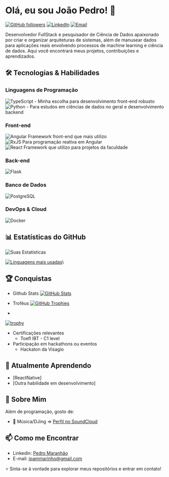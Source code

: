 # Olá, eu sou João Pedro! 👋

[![GitHub followers](https://img.shields.io/github/followers/joaopmarinho?label=Follow&style=social)](https://github.com/joaopmarinho)
[![LinkedIn](https://img.shields.io/badge/-LinkedIn-blue?style=flat-square&logo=Linkedin&logoColor=white)](https://www.linkedin.com/in/pedro-maranh%C3%A3o-35988a240/)
[![Email](https://img.shields.io/badge/-Email-D14836?style=flat-square&logo=gmail&logoColor=white)](mailto:jpammarinho@gmail.com)

Desenvolvedor FullStack e pesquisador de Ciência de Dados apaixonado por criar e organizar arquiteturas de sistemas, além de manusear dados para aplicações reais envolvendo processos de machine learning e ciência de dados. Aqui você encontrará meus projetos, contribuições e aprendizados.

## 🛠️ Tecnologias & Habilidades

### Linguagens de Programação
![TypeScript](https://img.shields.io/badge/TypeScript-3178C6?style=for-the-badge&logo=typescript&logoCor=white) - Minha escolha para desenvolvimento front-end robusto  
![Python](https://img.shields.io/badge/-Python-3776AB?style=flat-square&logo=python&logoColor=white) - Para estudos em ciências de dados no geral e desenvolvimento backend

### Front-end
![Angular](https://img.shields.io/badge/Angular-DD0031?style=for-the-badge&logo=angular&logoColor=white) Framework front-end que mais utilizo  
![RxJS](https://img.shields.io/badge/RxJS-B7178C?style=for-the-badge&logo=reactivex&logoColor=white) Para programação reativa em Angular  
![React](https://img.shields.io/badge/-React-61DAFB?style=flat-square&logo=react&logoColor=black) Framework que utilizo para projetos da faculdade  

### Back-end
![Flask](https://img.shields.io/badge/Flask-%23000.svg?style=for-the-badge&logo=flask&logoColor=white)

### Banco de Dados
![PostgreSQL](https://img.shields.io/badge/-PostgreSQL-336791?style=flat-square&logo=postgresql&logoColor=white)

### DevOps & Cloud
![Docker](https://img.shields.io/badge/-Docker-2496ED?style=flat-square&logo=docker&logoColor=white)

## 📊 Estatísticas do GitHub

![Suas Estatísticas](https://github-readme-stats.vercel.app/api?username=joaopmarinho&show_icons=true&theme=github_dark)

[![Linguagens mais usadas](https://github-readme-stats.vercel.app/api/top-langs/?username=joaopmarinho&layout=compact&theme=dracula)](https://github.com/joaopmarinho)\

## 🏆 Conquistas
- Github Stats
[![GitHub Stats](https://github-readme-stats.vercel.app/api?username=joaopmarinho&show_icons=true&theme=radical&include_all_commits=true&count_private=true&hide=issues)](https://github.com/joaopmarinho/github-readme-stats)

- Troféus
[![GitHub Trophies](https://github-profile-trophy.vercel.app/?username=joaopmarinho&theme=dracula&rank=SSS,SS,S,AAA,AA,A,B)](https://github.com/joaopmarinho/github-profile-trophy)   
- 
[![trophy](https://github-profile-trophy.vercel.app/?username=joaopmarinho&theme=onedark)](https://github.com/joaopmarinho/github-profile-trophy)

- Certificações relevantes
  - Toefl IBT - C1 level
- Participação em hackathons ou eventos
  - Hackaton da Visagio

## 🌱 Atualmente Aprendendo

- [ReactNative]
- [Outra habilidade em desenvolvimento]

## 💬 Sobre Mim

Além de programação, gosto de:
- 🎵 Música/DJing => [Perfil no SoundCloud](https://soundcloud.com/jo-o-pedro-887)

## 📫 Como me Encontrar

- Linkedin: [Pedro Maranhão]((https://www.linkedin.com/in/pedro-maranh%C3%A3o-35988a240/))
- E-mail: jpammarinho@gmail.com

⭐ Sinta-se à vontade para explorar meus repositórios e entrar em contato!
